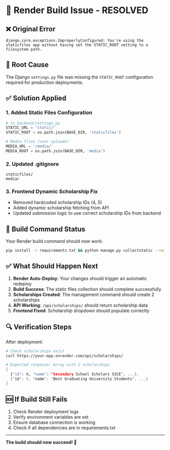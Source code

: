 # 🚀 Render Build Issue - RESOLVED

## ❌ Original Error
```
django.core.exceptions.ImproperlyConfigured: You're using the staticfiles app without having set the STATIC_ROOT setting to a filesystem path.
```

## 🔧 Root Cause
The Django `settings.py` file was missing the `STATIC_ROOT` configuration required for production deployments.

## ✅ Solution Applied

### 1. Added Static Files Configuration
```python
# In backend/settings.py
STATIC_URL = "static/"
STATIC_ROOT = os.path.join(BASE_DIR, 'staticfiles')

# Media files (user uploads)
MEDIA_URL = '/media/'
MEDIA_ROOT = os.path.join(BASE_DIR, 'media')
```

### 2. Updated .gitignore
```
staticfiles/
media/
```

### 3. Frontend Dynamic Scholarship Fix
- Removed hardcoded scholarship IDs (4, 5)
- Added dynamic scholarship fetching from API
- Updated submission logic to use correct scholarship IDs from backend

## 🎯 Build Command Status
Your Render build command should now work:
```bash
pip install -r requirements.txt && python manage.py collectstatic --noinput && python manage.py migrate && python manage.py create_scholarships
```

## ✅ What Should Happen Next

1. **Render Auto-Deploy**: Your changes should trigger an automatic redeploy
2. **Build Success**: The static files collection should complete successfully
3. **Scholarships Created**: The management command should create 2 scholarships
4. **API Working**: `/api/scholarships/` should return scholarship data
5. **Frontend Fixed**: Scholarship dropdown should populate correctly

## 🔍 Verification Steps

After deployment:
```bash
# Check scholarships exist
curl https://your-app.onrender.com/api/scholarships/

# Expected response: Array with 2 scholarships
[
  {"id": X, "name": "Secondary School Scholars SSCE", ...},
  {"id": Y, "name": "Best Graduating University Students", ...}
]
```

## 🆘 If Build Still Fails

1. Check Render deployment logs
2. Verify environment variables are set
3. Ensure database connection is working
4. Check if all dependencies are in requirements.txt

---

**The build should now succeed! 🎉**
